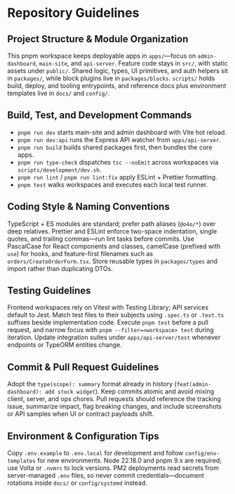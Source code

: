 # Repository Guidelines

## Project Structure & Module Organization
This pnpm workspace keeps deployable apps in `apps/`—focus on `admin-dashboard`, `main-site`, and `api-server`. Feature code stays in `src/`, with static assets under `public/`. Shared logic, types, UI primitives, and auth helpers sit in `packages/`, while block plugins live in `packages/blocks`. `scripts/` holds build, deploy, and tooling entrypoints, and reference docs plus environment templates live in `docs/` and `config/`.

## Build, Test, and Development Commands
- `pnpm run dev` starts main-site and admin dashboard with Vite hot reload.
- `pnpm run dev:api` runs the Express API watcher from `apps/api-server`.
- `pnpm run build` builds shared packages first, then bundles the core apps.
- `pnpm run type-check` dispatches `tsc --noEmit` across workspaces via `scripts/development/dev.sh`.
- `pnpm run lint` / `pnpm run lint:fix` apply ESLint + Prettier formatting.
- `pnpm test` walks workspaces and executes each local test runner.

## Coding Style & Naming Conventions
TypeScript + ES modules are standard; prefer path aliases (`@o4o/*`) over deep relatives. Prettier and ESLint enforce two-space indentation, single quotes, and trailing commas—run lint tasks before commits. Use PascalCase for React components and classes, camelCase (prefixed with `use`) for hooks, and feature-first filenames such as `orders/CreateOrderForm.tsx`. Store reusable types in `packages/types` and import rather than duplicating DTOs.

## Testing Guidelines
Frontend workspaces rely on Vitest with Testing Library; API services default to Jest. Match test files to their subjects using `.spec.ts` or `.test.ts` suffixes beside implementation code. Execute `pnpm test` before a pull request, and narrow focus with `pnpm --filter=<workspace> test` during iteration. Update integration suites under `apps/api-server/test` whenever endpoints or TypeORM entities change.

## Commit & Pull Request Guidelines
Adopt the `type(scope): summary` format already in history (`feat(admin-dashboard): add stock widget`). Keep commits atomic and avoid mixing client, server, and ops chores. Pull requests should reference the tracking issue, summarize impact, flag breaking changes, and include screenshots or API samples when UI or contract payloads shift.

## Environment & Configuration Tips
Copy `.env.example` to `.env.local` for development and follow `config/env-templates` for new environments. Node 22.18.0 and pnpm 9.x are required; use Volta or `.nvmrc` to lock versions. PM2 deployments read secrets from server-managed `.env` files, so never commit credentials—document rotations inside `docs/` or `config/systemd` instead.
